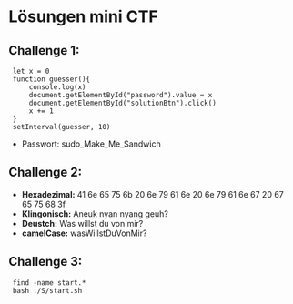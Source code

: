 # Lösungen mini CTF

## Challenge 1:

```
 let x = 0 
 function guesser(){
     console.log(x)
     document.getElementById("password").value = x
     document.getElementById("solutionBtn").click()
     x += 1
 }
 setInterval(guesser, 10)
```

 - Passwort: sudo_Make_Me_Sandwich


## Challenge 2:

 - **Hexadezimal:** 41 6e 65 75 6b 20 6e 79 61 6e 20 6e 79 61 6e 67 20 67 65 75 68 3f  
 - **Klingonisch:** Aneuk nyan nyang geuh?
 - **Deustch:** Was willst du von mir?
 - **camelCase:** wasWillstDuVonMir?


## Challenge 3:

```
 find -name start.*
 bash ./S/start.sh
``` 

